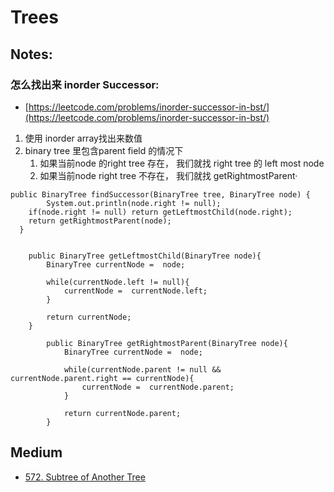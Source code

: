 # Trees

## Notes:

### 怎么找出来 inorder Successor:

* [https://leetcode.com/problems/inorder-successor-in-bst/](https://leetcode.com/problems/inorder-successor-in-bst/)

1. 使用 inorder array找出来数值
2. binary tree 里包含parent field 的情况下
   1. 如果当前node 的right tree 存在， 我们就找 right tree 的 left most node
   2. 如果当前node right tree 不存在， 我们就找 getRightmostParent·

```
public BinaryTree findSuccessor(BinaryTree tree, BinaryTree node) {
		System.out.println(node.right != null);
    if(node.right != null) return getLeftmostChild(node.right);
    return getRightmostParent(node);
  }
	
	
	public BinaryTree getLeftmostChild(BinaryTree node){
		BinaryTree currentNode =  node;
		
		while(currentNode.left != null){
			currentNode =  currentNode.left;
		}
		
		return currentNode;
	}
	
		public BinaryTree getRightmostParent(BinaryTree node){
			BinaryTree currentNode =  node;

			while(currentNode.parent != null && currentNode.parent.right == currentNode){
				currentNode =  currentNode.parent;
			}

			return currentNode.parent;
		}
```

## Medium

* [572. Subtree of Another Tree](https://leetcode.com/problems/subtree-of-another-tree/)

